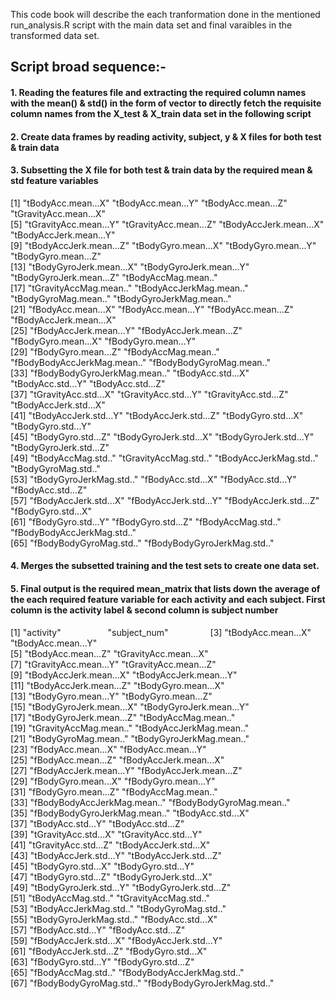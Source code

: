 This code book will describe the each tranformation done in the mentioned run_analysis.R script with the main data set and final varaibles in the transformed data set.

## Script broad sequence:-

#### 1. Reading the features file and extracting the required column names with the mean() & std() in the form of vector to directly fetch the requisite column names from the X_test & X_train data set in the following script

#### 2. Create data frames by reading activity, subject, y & X files for both test & train data 

#### 3. Subsetting the X file for both test & train data by the required mean & std feature variables

 [1] "tBodyAcc.mean...X"           "tBodyAcc.mean...Y"           "tBodyAcc.mean...Z"           "tGravityAcc.mean...X"       
 [5] "tGravityAcc.mean...Y"        "tGravityAcc.mean...Z"        "tBodyAccJerk.mean...X"       "tBodyAccJerk.mean...Y"      
 [9] "tBodyAccJerk.mean...Z"       "tBodyGyro.mean...X"          "tBodyGyro.mean...Y"          "tBodyGyro.mean...Z"         
[13] "tBodyGyroJerk.mean...X"      "tBodyGyroJerk.mean...Y"      "tBodyGyroJerk.mean...Z"      "tBodyAccMag.mean.."         
[17] "tGravityAccMag.mean.."       "tBodyAccJerkMag.mean.."      "tBodyGyroMag.mean.."         "tBodyGyroJerkMag.mean.."    
[21] "fBodyAcc.mean...X"           "fBodyAcc.mean...Y"           "fBodyAcc.mean...Z"           "fBodyAccJerk.mean...X"      
[25] "fBodyAccJerk.mean...Y"       "fBodyAccJerk.mean...Z"       "fBodyGyro.mean...X"          "fBodyGyro.mean...Y"         
[29] "fBodyGyro.mean...Z"          "fBodyAccMag.mean.."          "fBodyBodyAccJerkMag.mean.."  "fBodyBodyGyroMag.mean.."    
[33] "fBodyBodyGyroJerkMag.mean.." "tBodyAcc.std...X"            "tBodyAcc.std...Y"            "tBodyAcc.std...Z"           
[37] "tGravityAcc.std...X"         "tGravityAcc.std...Y"         "tGravityAcc.std...Z"         "tBodyAccJerk.std...X"       
[41] "tBodyAccJerk.std...Y"        "tBodyAccJerk.std...Z"        "tBodyGyro.std...X"           "tBodyGyro.std...Y"          
[45] "tBodyGyro.std...Z"           "tBodyGyroJerk.std...X"       "tBodyGyroJerk.std...Y"       "tBodyGyroJerk.std...Z"      
[49] "tBodyAccMag.std.."           "tGravityAccMag.std.."        "tBodyAccJerkMag.std.."       "tBodyGyroMag.std.."         
[53] "tBodyGyroJerkMag.std.."      "fBodyAcc.std...X"            "fBodyAcc.std...Y"            "fBodyAcc.std...Z"           
[57] "fBodyAccJerk.std...X"        "fBodyAccJerk.std...Y"        "fBodyAccJerk.std...Z"        "fBodyGyro.std...X"          
[61] "fBodyGyro.std...Y"           "fBodyGyro.std...Z"           "fBodyAccMag.std.."           "fBodyBodyAccJerkMag.std.."  
[65] "fBodyBodyGyroMag.std.."      "fBodyBodyGyroJerkMag.std.." 

#### 4. Merges the subsetted training and the test sets to create one data set.

#### 5. Final output is the required mean_matrix that lists down the average of the each required feature variable for each activity and each subject. First column is the activity label & second column is subject number

[1] "activity"                    "subject_num"                
 [3] "tBodyAcc.mean...X"           "tBodyAcc.mean...Y"          
 [5] "tBodyAcc.mean...Z"           "tGravityAcc.mean...X"       
 [7] "tGravityAcc.mean...Y"        "tGravityAcc.mean...Z"       
 [9] "tBodyAccJerk.mean...X"       "tBodyAccJerk.mean...Y"      
[11] "tBodyAccJerk.mean...Z"       "tBodyGyro.mean...X"         
[13] "tBodyGyro.mean...Y"          "tBodyGyro.mean...Z"         
[15] "tBodyGyroJerk.mean...X"      "tBodyGyroJerk.mean...Y"     
[17] "tBodyGyroJerk.mean...Z"      "tBodyAccMag.mean.."         
[19] "tGravityAccMag.mean.."       "tBodyAccJerkMag.mean.."     
[21] "tBodyGyroMag.mean.."         "tBodyGyroJerkMag.mean.."    
[23] "fBodyAcc.mean...X"           "fBodyAcc.mean...Y"          
[25] "fBodyAcc.mean...Z"           "fBodyAccJerk.mean...X"      
[27] "fBodyAccJerk.mean...Y"       "fBodyAccJerk.mean...Z"      
[29] "fBodyGyro.mean...X"          "fBodyGyro.mean...Y"         
[31] "fBodyGyro.mean...Z"          "fBodyAccMag.mean.."         
[33] "fBodyBodyAccJerkMag.mean.."  "fBodyBodyGyroMag.mean.."    
[35] "fBodyBodyGyroJerkMag.mean.." "tBodyAcc.std...X"           
[37] "tBodyAcc.std...Y"            "tBodyAcc.std...Z"           
[39] "tGravityAcc.std...X"         "tGravityAcc.std...Y"        
[41] "tGravityAcc.std...Z"         "tBodyAccJerk.std...X"       
[43] "tBodyAccJerk.std...Y"        "tBodyAccJerk.std...Z"       
[45] "tBodyGyro.std...X"           "tBodyGyro.std...Y"          
[47] "tBodyGyro.std...Z"           "tBodyGyroJerk.std...X"      
[49] "tBodyGyroJerk.std...Y"       "tBodyGyroJerk.std...Z"      
[51] "tBodyAccMag.std.."           "tGravityAccMag.std.."       
[53] "tBodyAccJerkMag.std.."       "tBodyGyroMag.std.."         
[55] "tBodyGyroJerkMag.std.."      "fBodyAcc.std...X"           
[57] "fBodyAcc.std...Y"            "fBodyAcc.std...Z"           
[59] "fBodyAccJerk.std...X"        "fBodyAccJerk.std...Y"       
[61] "fBodyAccJerk.std...Z"        "fBodyGyro.std...X"          
[63] "fBodyGyro.std...Y"           "fBodyGyro.std...Z"          
[65] "fBodyAccMag.std.."           "fBodyBodyAccJerkMag.std.."  
[67] "fBodyBodyGyroMag.std.."      "fBodyBodyGyroJerkMag.std.."
